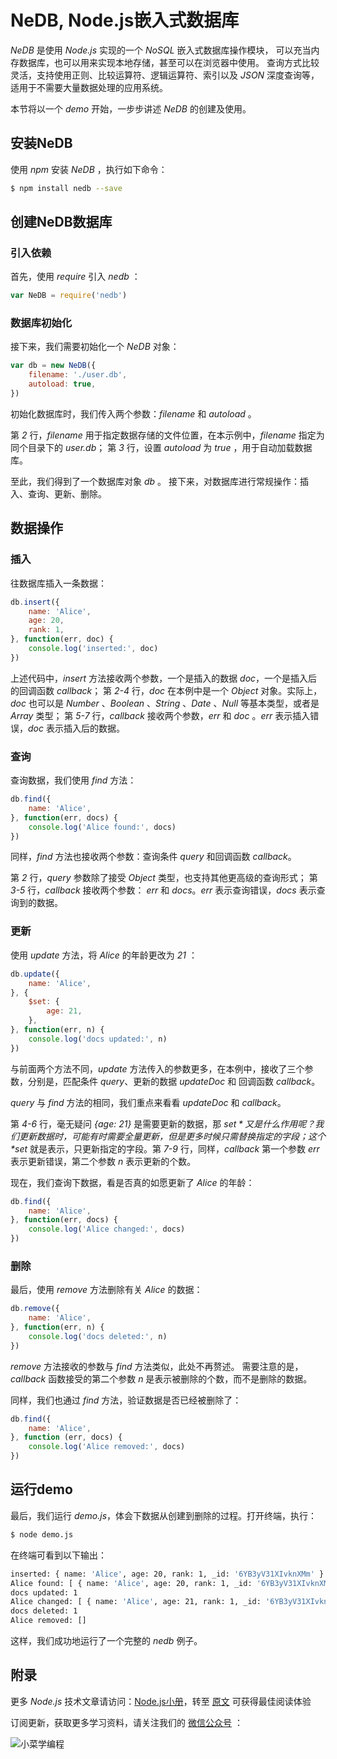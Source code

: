 # NeDB, Node.js嵌入式数据库

*NeDB* 是使用 *Node.js* 实现的一个 *NoSQL* 嵌入式数据库操作模块， 可以充当内存数据库，也可以用来实现本地存储，甚至可以在浏览器中使用。 查询方式比较灵活，支持使用正则、比较运算符、逻辑运算符、索引以及 *JSON* 深度查询等，适用于不需要大量数据处理的应用系统。

本节将以一个 *demo* 开始，一步步讲述 *NeDB* 的创建及使用。

## 安装NeDB

使用 *npm* 安装 *NeDB* ，执行如下命令：

```sh
$ npm install nedb --save
```

## 创建NeDB数据库

### 引入依赖

首先，使用 *require* 引入 *nedb* ：

```javascript
var NeDB = require('nedb')
```

### 数据库初始化

接下来，我们需要初始化一个 *NeDB* 对象：

```javascript
var db = new NeDB({
    filename: './user.db',
    autoload: true,
})
```

初始化数据库时，我们传入两个参数：*filename* 和 *autoload* 。

第 *2* 行，*filename* 用于指定数据存储的文件位置，在本示例中，*filename* 指定为同个目录下的 *user.db*； 第 *3* 行，设置 *autoload* 为 *true* ，用于自动加载数据库。

至此，我们得到了一个数据库对象 *db* 。 接下来，对数据库进行常规操作：插入、查询、更新、删除。

## 数据操作

### 插入

往数据库插入一条数据：

```javascript
db.insert({
    name: 'Alice',
    age: 20,
    rank: 1,
}, function(err, doc) {
    console.log('inserted:', doc)
})
```

上述代码中，*insert* 方法接收两个参数，一个是插入的数据 *doc*，一个是插入后的回调函数 *callback*； 第 *2-4* 行，*doc* 在本例中是一个 *Object* 对象。实际上，*doc* 也可以是 *Number* 、*Boolean* 、*String* 、*Date* 、*Null* 等基本类型，或者是 *Array* 类型； 第 *5-7* 行，*callback* 接收两个参数，*err* 和 *doc* 。*err* 表示插入错误，*doc* 表示插入后的数据。

### 查询

查询数据，我们使用 *find* 方法：

```javascript
db.find({
    name: 'Alice',
}, function(err, docs) {
    console.log('Alice found:', docs)
})
```

同样，*find* 方法也接收两个参数：查询条件 *query* 和回调函数 *callback*。

第 *2* 行，*query* 参数除了接受 *Object* 类型，也支持其他更高级的查询形式； 第 *3-5* 行，*callback* 接收两个参数： *err* 和 *docs*。*err* 表示查询错误，*docs* 表示查询到的数据。

### 更新

使用 *update* 方法，将 *Alice* 的年龄更改为 *21* ：

```javascript
db.update({
    name: 'Alice',
}, {
    $set: {
        age: 21,
    },
}, function(err, n) {
    console.log('docs updated:', n)
})
```

与前面两个方法不同，*update* 方法传入的参数更多，在本例中，接收了三个参数，分别是，匹配条件 *query*、更新的数据 *updateDoc* 和 回调函数 *callback*。

*query* 与 *find* 方法的相同，我们重点来看看 *updateDoc* 和 *callback*。

第 *4-6* 行，毫无疑问 *{age: 21}* 是需要更新的数据，那 *$set* 又是什么作用呢？我们更新数据时，可能有时需要全量更新，但是更多时候只需替换指定的字段； 这个 *$set* 就是表示，只更新指定的字段。第 *7-9* 行，同样，*callback* 第一个参数 *err* 表示更新错误，第二个参数 *n* 表示更新的个数。

现在，我们查询下数据，看是否真的如愿更新了 *Alice* 的年龄：

```javascript
db.find({
    name: 'Alice',
}, function(err, docs) {
    console.log('Alice changed:', docs)
})
```

### 删除

最后，使用 *remove* 方法删除有关 *Alice* 的数据：

```javascript
db.remove({
    name: 'Alice',
}, function(err, n) {
    console.log('docs deleted:', n)
})
```

*remove* 方法接收的参数与 *find* 方法类似，此处不再赘述。 需要注意的是，*callback* 函数接受的第二个参数 *n* 是表示被删除的个数，而不是删除的数据。

同样，我们也通过 *find* 方法，验证数据是否已经被删除了：

```javascript
db.find({
    name: 'Alice',
}, function (err, docs) {
    console.log('Alice removed:', docs)
})
```

## 运行demo

最后，我们运行 *demo.js*，体会下数据从创建到删除的过程。打开终端，执行：

```sh
$ node demo.js
```

在终端可看到以下输出：

```sh
inserted: { name: 'Alice', age: 20, rank: 1, _id: '6YB3yV31XIvknXMm' }
Alice found: [ { name: 'Alice', age: 20, rank: 1, _id: '6YB3yV31XIvknXMm' } ]
docs updated: 1
Alice changed: [ { name: 'Alice', age: 21, rank: 1, _id: '6YB3yV31XIvknXMm' } ]
docs deleted: 1
Alice removed: []
```

这样，我们成功地运行了一个完整的 *nedb* 例子。

## 附录

更多 *Node.js* 技术文章请访问：[Node.js小册](https://nodejs.fasionchan.com)，转至 [原文](https://nodejs.fasionchan.com/zh_CN/latest/database/nedb/index.html) 可获得最佳阅读体验

订阅更新，获取更多学习资料，请关注我们的 [微信公众号](https://nodejs.fasionchan.com/zh_CN/latest/about/contact.html#wechat-mp) ：

![小菜学编程](https://cdn.fasionchan.com/coding-fan-wechat-soso-qrcode.png?x-oss-process=image/resize,w_640)